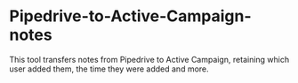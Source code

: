 # Pipedrive-to-Active-Campaign-notes
This tool transfers notes from Pipedrive to Active Campaign, retaining which user added them, the time they were added and more.
